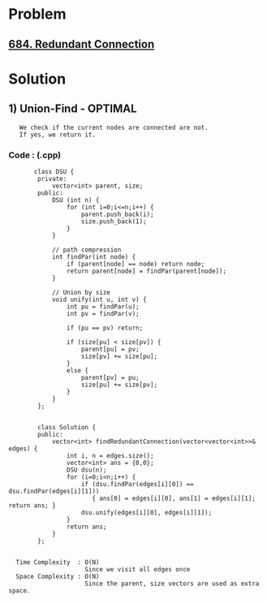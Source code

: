 # Problem

## [684. Redundant Connection](https://leetcode.com/problems/redundant-connection/)


# Solution 

## 1) Union-Find - OPTIMAL

       We check if the current nodes are connected are not.
       If yes, we return it.
      
      
   ### Code : (.cpp)
    
           class DSU {
            private:
                vector<int> parent, size;
            public:
                DSU (int n) {
                    for (int i=0;i<=n;i++) {
                        parent.push_back(i);
                        size.push_back(1);
                    }
                }

                // path compression
                int findPar(int node) {
                    if (parent[node] == node) return node;
                    return parent[node] = findPar(parent[node]);
                }

                // Union by size
                void unify(int u, int v) {
                    int pu = findPar(u);
                    int pv = findPar(v);

                    if (pu == pv) return;

                    if (size[pu] < size[pv]) {
                        parent[pu] = pv;
                        size[pv] += size[pu];
                    }
                    else {
                        parent[pv] = pu;
                        size[pu] += size[pv];
                    }
                }
            };


            class Solution {
            public:
                vector<int> findRedundantConnection(vector<vector<int>>& edges) {
                    int i, n = edges.size();
                    vector<int> ans = {0,0};
                    DSU dsu(n);
                    for (i=0;i<n;i++) {
                        if (dsu.findPar(edges[i][0]) == dsu.findPar(edges[i][1])) 
                           { ans[0] = edges[i][0], ans[1] = edges[i][1]; return ans; }
                        dsu.unify(edges[i][0], edges[i][1]);
                    }
                    return ans;
                }
            };

 
      Time Complexity  : O(N) 
                         Since we visit all edges once
      Space Complexity : O(N)
                         Since the parent, size vectors are used as extra space.
